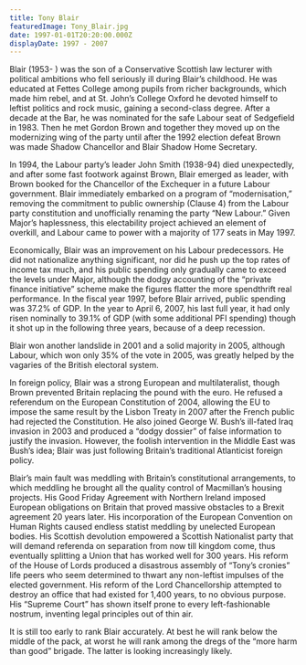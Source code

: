 ```yaml
---
title: Tony Blair
featuredImage: Tony_Blair.jpg
date: 1997-01-01T20:20:00.000Z
displayDate: 1997 - 2007
---
```


Blair (1953- ) was the son of a Conservative Scottish law lecturer with political ambitions who fell seriously ill during Blair’s childhood. He was educated at Fettes College among pupils from richer backgrounds, which made him rebel, and at St. John’s College Oxford he devoted himself to leftist politics and rock music, gaining a second-class degree. After a decade at the Bar, he was nominated for the safe Labour seat of Sedgefield in 1983. Then he met Gordon Brown and together they moved up on the modernizing wing of the party until after the 1992 election defeat Brown was made Shadow Chancellor and Blair Shadow Home Secretary.

In 1994, the Labour party’s leader John Smith (1938-94) died unexpectedly, and after some fast footwork against Brown, Blair emerged as leader, with Brown booked for the Chancellor of the Exchequer in a future Labour government. Blair immediately embarked on a program of “modernisation,” removing the commitment to public ownership (Clause 4) from the Labour party constitution and unofficially renaming the party “New Labour.” Given Major’s haplessness, this electability project achieved an element of overkill, and Labour came to power with a majority of 177 seats in May 1997.

Economically, Blair was an improvement on his Labour predecessors. He did not nationalize anything significant, nor did he push up the top rates of income tax much, and his public spending only gradually came to exceed the levels under Major, although the dodgy accounting of the “private finance initiative” scheme make the figures flatter the more spendthrift real performance. In the fiscal year 1997, before Blair arrived, public spending was 37.2% of GDP. In the year to April 6, 2007, his last full year, it had only risen nominally to 39.1% of GDP (with some additional PFI spending) though it shot up in the following three years, because of a deep recession.

Blair won another landslide in 2001 and a solid majority in 2005, although Labour, which won only 35% of the vote in 2005, was greatly helped by the vagaries of the British electoral system.

In foreign policy, Blair was a strong European and multilateralist, though Brown prevented Britain replacing the pound with the euro. He refused a referendum on the European Constitution of 2004, allowing the EU to impose the same result by the Lisbon Treaty in 2007 after the French public had rejected the Constitution. He also joined George W. Bush’s ill-fated Iraq invasion in 2003 and produced a “dodgy dossier” of false information to justify the invasion. However, the foolish intervention in the Middle East was Bush’s idea; Blair was just following Britain’s traditional Atlanticist foreign policy.

Blair’s main fault was meddling with Britain’s constitutional arrangements, to which meddling he brought all the quality control of Macmillan’s housing projects. His Good Friday Agreement with Northern Ireland imposed European obligations on Britain that proved massive obstacles to a Brexit agreement 20 years later. His incorporation of the European Convention on Human Rights caused endless statist meddling by unelected European bodies. His Scottish devolution empowered a Scottish Nationalist party that will demand referenda on separation from now till kingdom come, thus eventually splitting a Union that has worked well for 300 years. His reform of the House of Lords produced a disastrous assembly of “Tony’s cronies” life peers who seem determined to thwart any non-leftist impulses of the elected government. His reform of the Lord Chancellorship attempted to destroy an office that had existed for 1,400 years, to no obvious purpose. His “Supreme Court” has shown itself prone to every left-fashionable nostrum, inventing legal principles out of thin air.

It is still too early to rank Blair accurately. At best he will rank below the middle of the pack, at worst he will rank among the dregs of the “more harm than good” brigade. The latter is looking increasingly likely.
